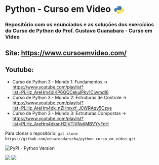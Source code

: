 # Python - Curso em Video <img align="center" alt="python logo" height="30" width="40" src="https://raw.githubusercontent.com/devicons/devicon/master/icons/python/python-original.svg">
 
### Repositório com os enunciados e as soluções dos exercícios do Curso de Python do Prof. Gustavo Guanabara - Curso em Video

## Site: https://www.cursoemvideo.com/
## Youtube: 
- Curso de Python 3 - Mundo 1: Fundamentos -> https://www.youtube.com/playlist?list=PLHz_AreHm4dlKP6QQCekuIPky1CiwmdI6
- Curso de Python 3 - Mundo 2: Estruturas de Controle -> https://www.youtube.com/playlist?list=PLHz_AreHm4dk_nZHmxxf_J0WRAqy5Czye
- Curso de Python 3 - Mundo 3: Estruturas Compostas -> https://www.youtube.com/playlist?list=PLHz_AreHm4dksnH2jVTIVNviIMBVYyFnH

Para clonar o repositório:
`git clone https://github.com/eduardodarocha/python_curso_em_video.git`

 ![PyPI - Python Version](https://img.shields.io/pypi/pyversions/pip)

<div>
  <a href = "mailto: eduardomfrocha@gmail.com"><img src="https://img.shields.io/badge/-Gmail-%23EA4335?style=for-the-badge&logo=gmail&logoColor=white" target="_blank"></a>
  <a href="https://www.linkedin.com/in/eduardo-rocha-dev/" target="_blank"><img src="https://img.shields.io/badge/-LinkedIn-%230077B5?style=for-the-badge&logo=linkedin&logoColor=white" target="_blank"></a>
  
 

